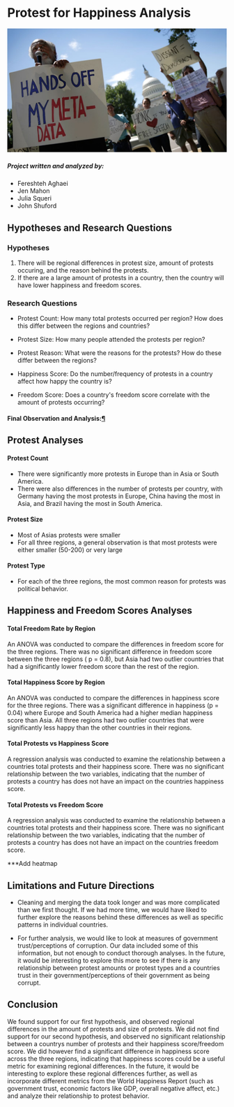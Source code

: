 # 				Protest for Happiness Analysis

![](Images/HandsOffMyMetaData.png)

##### Project written and analyzed by:

* Fereshteh Aghaei
* Jen Mahon
* Julia Squeri
* John Shuford

## Hypotheses and Research Questions

### Hypotheses
1) There will be regional differences in protest size, amount of protests occuring, and the reason behind the protests.
2) If there are a large amount of protests in a country, then the country will have lower happiness and freedom scores.

### Research Questions
- Protest Count: How many total protests occurred per region? How does this differ between the regions and countries?

- Protest Size: How many people attended the protests per region?

- Protest Reason: What were the reasons for the protests? How do these differ between the regions?

- Happiness Score: Do the number/frequency of protests in a country affect how happy the country is?

- Freedom Score: Does a country's freedom score correlate with the amount of protests occurring?

#### Final Observation and Analysis:[¶](https://render.githubusercontent.com/view/ipynb?commit=2160380f00eb403082d3066c06badd78de8864ea&enc_url=68747470733a2f2f7261772e67697468756275736572636f6e74656e742e636f6d2f6a656f7371756572692f70726f6a656374312f323136303338306630306562343033303832643330363663303662616464373864653838363465612f50726f746573745f466f725f48617070696e6573735f50726f6a6563742e6970796e62&nwo=jeosqueri%2Fproject1&path=Protest_For_Happiness_Project.ipynb&repository_id=305556791&repository_type=Repository#Final-Obesrvation-and-Analysis:)

## Protest Analyses 

#### Protest Count
- There were significantly more protests in Europe than in Asia or South America.
- There were also differences in the number of protests per country, with Germany having the most protests in Europe, China having the most in Asia, and Brazil having the most in South America.

#### Protest Size
- Most of Asias protests were smaller
- For all three regions, a general observation is that most protests were either smaller (50-200) or very large

#### Protest Type
- For each of the three regions, the most common reason for protests was political behavior.

## Happiness and Freedom Scores Analyses

#### Total Freedom Rate by Region
An ANOVA was conducted to compare the differences in freedom score for the three regions. 
There was no significant difference in freedom score between the three regions ( p = 0.8), but Asia had two outlier countries that had a significantly lower freedom score than the rest of the region. 
    
#### Total Happiness Score by Region
An ANOVA was conducted to compare the differences in happiness score for the three regions. 
There was a significant difference in happiness (p = 0.04) where Europe and South America had a higher median happiness score than Asia. All three regions had two outlier countries that were significantly less happy than the other countries in their regions.

#### Total Protests vs Happiness Score
A regression analysis was conducted to examine the relationship between a countries total protests and their happiness score. There was no significant relationship between the two variables, indicating that the number of protests a country has does not have an impact on the countries happiness score.


#### Total Protests vs Freedom Score 
A regression analysis was conducted to examine the relationship between a countries total protests and their happiness score. There was no significant relationship between the two variables, indicating that the number of protests a country has does not have an impact on the countries freedom score.

***Add heatmap

## Limitations and Future Directions

- Cleaning and merging the data took longer and was more complicated than we first thought. If we had more time, we would have liked to further explore the reasons behind these differences as well as specific patterns in individual countries.

- For further analysis, we would like to look at measures of government trust/perceptions of corruption. Our data included some of this information, but not enough to conduct thorough analyses. In the future, it would be interesting to explore this more to see if there is any relationship between protest amounts or protest types and a countries trust in their government/perceptions of their government as being corrupt.

## Conclusion
We found support for our first hypothesis, and observed regional differences in the amount of protests and size of protests. We did not find support for our second hypothesis, and observed no significant relationship between a countrys number of protests and their happiness score/freedom score. We did however find a significant difference in happiness score across the three regions, indicating that happiness scores could be a useful metric for examining regional differences. In the future, it would be interesting to explore these regional differences further, as well as incorporate different metrics from the World Happiness Report (such as government trust, economic factors like GDP, overall negative affect, etc.) and analyze their relationship to protest behavior. 
